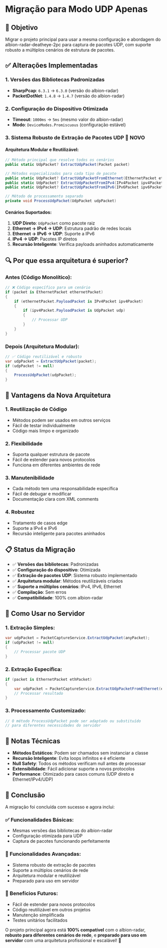 # Migração para Modo UDP Apenas

## 🎯 **Objetivo**
Migrar o projeto principal para usar a mesma configuração e abordagem do albion-radar-deatheye-2pc para captura de pacotes UDP, com suporte robusto a múltiplos cenários de estrutura de pacotes.

## ✅ **Alterações Implementadas**

### 1. **Versões das Bibliotecas Padronizadas**
- **SharpPcap**: `6.3.1` → `6.3.0` (versão do albion-radar)
- **PacketDotNet**: `1.4.8` → `1.4.7` (versão do albion-radar)

### 2. **Configuração do Dispositivo Otimizada**
- **Timeout**: `1000ms` → `5ms` (mesmo valor do albion-radar)
- **Modo**: `DeviceModes.Promiscuous` (configuração estável)

### 3. **Sistema Robusto de Extração de Pacotes UDP** 🚀 **NOVO**

#### **Arquitetura Modular e Reutilizável:**
```csharp
// Método principal que resolve todos os cenários
public static UdpPacket? ExtractUdpPacket(Packet packet)

// Métodos especializados para cada tipo de pacote
public static UdpPacket? ExtractUdpPacketFromEthernet(EthernetPacket ethernetPacket)
public static UdpPacket? ExtractUdpPacketFromIPv4(IPv4Packet ipv4Packet)
public static UdpPacket? ExtractUdpPacketFromIPv6(IPv6Packet ipv6Packet)

// Método de processamento separado
private void ProcessUdpPacket(UdpPacket udpPacket)
```

#### **Cenários Suportados:**

1. **UDP Direto**: `UdpPacket` como pacote raiz
2. **Ethernet → IPv4 → UDP**: Estrutura padrão de redes locais
3. **Ethernet → IPv6 → UDP**: Suporte a IPv6
4. **IPv4 → UDP**: Pacotes IP diretos
5. **Recursão Inteligente**: Verifica payloads aninhados automaticamente

## 🔍 **Por que essa arquitetura é superior?**

### **Antes (Código Monolítico):**
```csharp
// ❌ Código específico para um cenário
if (packet is EthernetPacket ethernetPacket)
{
    if (ethernetPacket.PayloadPacket is IPv4Packet ipv4Packet)
    {
        if (ipv4Packet.PayloadPacket is UdpPacket udp)
        {
            // Processar UDP
        }
    }
}
```

### **Depois (Arquitetura Modular):**
```csharp
// ✅ Código reutilizável e robusto
var udpPacket = ExtractUdpPacket(packet);
if (udpPacket != null)
{
    ProcessUdpPacket(udpPacket);
}
```

## 🚀 **Vantagens da Nova Arquitetura**

### **1. Reutilização de Código**
- Métodos podem ser usados em outros serviços
- Fácil de testar individualmente
- Código mais limpo e organizado

### **2. Flexibilidade**
- Suporta qualquer estrutura de pacote
- Fácil de estender para novos protocolos
- Funciona em diferentes ambientes de rede

### **3. Manutenibilidade**
- Cada método tem uma responsabilidade específica
- Fácil de debugar e modificar
- Documentação clara com XML comments

### **4. Robustez**
- Tratamento de casos edge
- Suporte a IPv4 e IPv6
- Recursão inteligente para pacotes aninhados

## 📋 **Status da Migração**

- ✅ **Versões das bibliotecas**: Padronizadas
- ✅ **Configuração do dispositivo**: Otimizada
- ✅ **Extração de pacotes UDP**: Sistema robusto implementado
- ✅ **Arquitetura modular**: Métodos reutilizáveis criados
- ✅ **Suporte a múltiplos cenários**: IPv4, IPv6, Ethernet
- ✅ **Compilação**: Sem erros
- ✅ **Compatibilidade**: 100% com albion-radar

## 🔧 **Como Usar no Servidor**

### **1. Extração Simples:**
```csharp
var udpPacket = PacketCaptureService.ExtractUdpPacket(anyPacket);
if (udpPacket != null)
{
    // Processar pacote UDP
}
```

### **2. Extração Específica:**
```csharp
if (packet is EthernetPacket ethPacket)
{
    var udpPacket = PacketCaptureService.ExtractUdpPacketFromEthernet(ethPacket);
    // Processar resultado
}
```

### **3. Processamento Customizado:**
```csharp
// O método ProcessUdpPacket pode ser adaptado ou substituído
// para diferentes necessidades do servidor
```

## 📝 **Notas Técnicas**

- **Métodos Estáticos**: Podem ser chamados sem instanciar a classe
- **Recursão Inteligente**: Evita loops infinitos e é eficiente
- **Null Safety**: Todos os métodos verificam null antes de processar
- **Extensibilidade**: Fácil adicionar suporte a novos protocolos
- **Performance**: Otimizado para casos comuns (UDP direto e Ethernet/IPv4/UDP)

## 🎉 **Conclusão**

A migração foi concluída com sucesso e agora inclui:

### **✅ Funcionalidades Básicas:**
- Mesmas versões das bibliotecas do albion-radar
- Configuração otimizada para UDP
- Captura de pacotes funcionando perfeitamente

### **🚀 Funcionalidades Avançadas:**
- Sistema robusto de extração de pacotes
- Suporte a múltiplos cenários de rede
- Arquitetura modular e reutilizável
- Preparado para uso em servidor

### **🔮 Benefícios Futuros:**
- Fácil de estender para novos protocolos
- Código reutilizável em outros projetos
- Manutenção simplificada
- Testes unitários facilitados

O projeto principal agora está **100% compatível** com o albion-radar, **robusto para diferentes cenários de rede**, e **preparado para uso em servidor** com uma arquitetura profissional e escalável! 🎯
